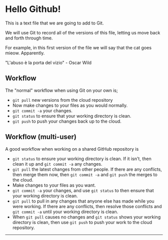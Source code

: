 # Hello Github!

This is a text file that we are going to add to Git.

We will use Git to record all of the versions of this file,
letting us move back and forth through time.

For example, in this first version of the file we
will say that the cat goes mieow. Apparently.


"L'abuso è la porta del vizio" - Oscar Wild


## Workflow

The "normal" workflow when using Git on your own is;

* `git pull` new versions from the cloud repository
* Now make changes to your files as you would normally.
* `git commit -a` your changes.
* `git status` to ensure that your working directory is clean.
* `git push` to push your changes back up to the cloud.

## Workflow (multi-user)

A good workflow when working on a shared GitHub repository is

* `git status` to ensure your working directory is clean. If it isn't,
   then clean it up and `git commit -a` any changes.
* `git pull` the latest changes from other people. If there are any
  conflicts, then merge them now, then `git commit -a` and `git push`
  the merges to the cloud.
* Make changes to your files as you want.
* `git commit -a` your changes, and use `git status` to then ensure
  that your working directory is clean.
* `git pull` to pull in any changes that anyone else has made while 
  you were working. If there are any conflicts, then resolve those 
  conflicts and `git commit -a` until your working directory is clean.
* When `git pull` causes no changes and `git status` shows your working
  directory is clean, then use `git push` to push your work to the cloud
  repository.

***


